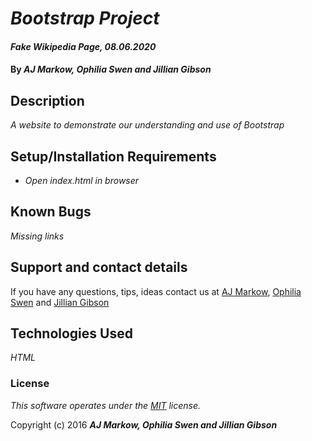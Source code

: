 # _Bootstrap Project_

#### _Fake Wikipedia Page, 08.06.2020_

#### By _AJ Markow, Ophilia Swen and Jillian Gibson_

## Description

_A website to demonstrate our understanding and use of Bootstrap_

## Setup/Installation Requirements

* _Open index.html in browser_


## Known Bugs

_Missing links_

## Support and contact details

If you have any questions, tips, ideas contact us at [AJ Markow](alexanderjmarkow@gmail.com), [Ophilia Swen](ophelia.swen@gmail.com) and [Jillian Gibson](jillian.l.gibson@gmail.com)

## Technologies Used

_HTML_

### License

*This software operates under the [MIT](https://en.wikipedia.org/wiki/MIT_License) license.*

Copyright (c) 2016 **_AJ Markow, Ophilia Swen and Jillian Gibson_**